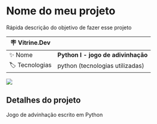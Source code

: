 # Nome do meu projeto

Rápida descrição do objetivo de fazer esse projeto

| :placard: Vitrine.Dev |     |
| -------------  | --- |
| :sparkles: Nome        | **Python I - jogo de adivinhação**
| :label: Tecnologias | python (tecnologias utilizadas)

<!-- Inserir imagem com a #vitrinedev ao final do link -->
![](#vitrinedev)

## Detalhes do projeto

Jogo de advinhação escrito em Python
